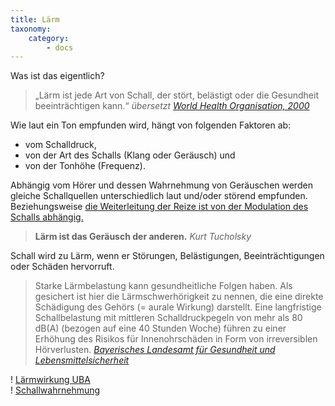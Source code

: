 ```yaml
---
title: Lärm
taxonomy:
    category:
        - docs
---
```

Was ist das eigentlich?

> „Lärm ist jede Art von Schall, der stört, belästigt oder die Gesundheit beeinträchtigen kann.“ <cite>übersetzt [World Health Organisation, 2000](http://www.euro.who.int/__data/assets/pdf_file/0017/43316/E92845.pdf)</cite>


Wie laut ein Ton empfunden wird, hängt von folgenden Faktoren ab:
* vom Schalldruck,
* von der Art des Schalls (Klang oder Geräusch) und
* von der Tonhöhe (Frequenz).

Abhängig vom Hörer und dessen Wahrnehmung von Geräuschen werden gleiche Schallquellen unterschiedlich laut und/oder störend empfunden. Beziehungsweise [die Weiterleitung der Reize ist von der Modulation des Schalls abhängig.](https://upload.wikimedia.org/wikipedia/commons/d/d0/Loudness_perception.webm)

> **Lärm ist das Geräusch der anderen.** <cite>Kurt Tucholsky</cite>

Schall wird zu Lärm, wenn er Störungen, Belästigungen, Beeinträchtigungen oder Schäden hervorruft.

> Starke Lärmbelastung kann gesundheitliche Folgen haben. Als gesichert ist hier die Lärmschwerhörigkeit zu nennen, die eine direkte Schädigung des Gehörs (= aurale Wirkung) darstellt. Eine langfristige Schallbelastung mit mittleren Schalldruckpegeln von mehr als 80 dB(A) (bezogen auf eine 40 Stunden Woche) führen zu einer Erhöhung des Risikos für Innenohrschäden in Form von irreversiblen Hörverlusten. <cite>[Bayerisches Landesamt für Gesundheit und Lebensmittelsicherheit](https://www.lgl.bayern.de/gesundheit/arbeitsplatz_umwelt/physikalische_umweltfaktoren/laerm_grundlagen.htm)</cite>

! [Lärmwirkung UBA](https://www.umweltbundesamt.de/themen/verkehr-laerm/laermwirkungen#textpart-1) <br>
! [Schallwahrnehmung](https://physikunterricht-online.de/jahrgang-7/schallwahrnehmung-und-schallmessung/)